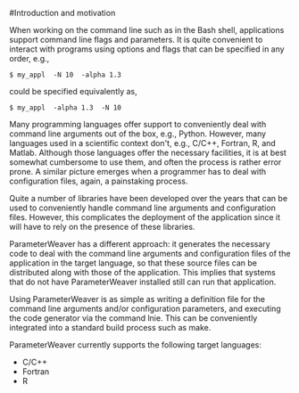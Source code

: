 #Introduction and motivation

When working on the command line such as in the Bash shell, applications
support command line flags and parameters.  It is quite convenient to
interact with programs using options and flags that can be specified in
any order, e.g.,
```
$ my_appl  -N 10  -alpha 1.3
```
could be specified equivalently as,
```
$ my_appl  -alpha 1.3  -N 10
```

Many programming languages offer support to conveniently deal with
command line arguments out of the box, e.g., Python.  However, many
languages used in a scientific context don't, e.g., C/C++, Fortran,
R, and Matlab.
Although those languages offer the necessary facilities, it is at best
somewhat cumbersome to use them, and often the process is rather error
prone.  A similar picture emerges when a programmer has to deal with
configuration files, again, a painstaking process.

Quite a number of libraries have been developed over the years that can be
used to conveniently handle command line arguments and configuration files.
However, this complicates the deployment of the application since it will
have to rely on the presence of these libraries.

ParameterWeaver has a different approach: it generates the necessary code
to deal with the command line arguments and configuration files of the
application in the target language, so that these source files can be
distributed along with those of the application.  This implies that systems
that do not have ParameterWeaver installed still can run that application.

Using ParameterWeaver is as simple as writing a definition file for the
command line arguments and/or configuration parameters, and executing the
code generator via the command lnie.  This can be conveniently integrated
into a standard build process such as make.

ParameterWeaver currently supports the following target languages:

  * C/C++
  * Fortran
  * R
